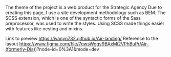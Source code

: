 The theme of the project is a web product for the Strategic Agency
Due to creating this page, I use a site development methodology such as BEM. 
The SCSS extension, which is one of the syntactic forms of the Sass preprocessor, was used to write the styles. 
Using SCSS made things easier with features like nesting and mixins.

Link to preview https://ivanyn732.github.io/Air-landing/
Reference to the layout https://www.figma.com/file/7qwsWggv9BAxMi2VPhBuPr/Air-(formerly-Dia))?node-id=0%3A1&mode=dev
